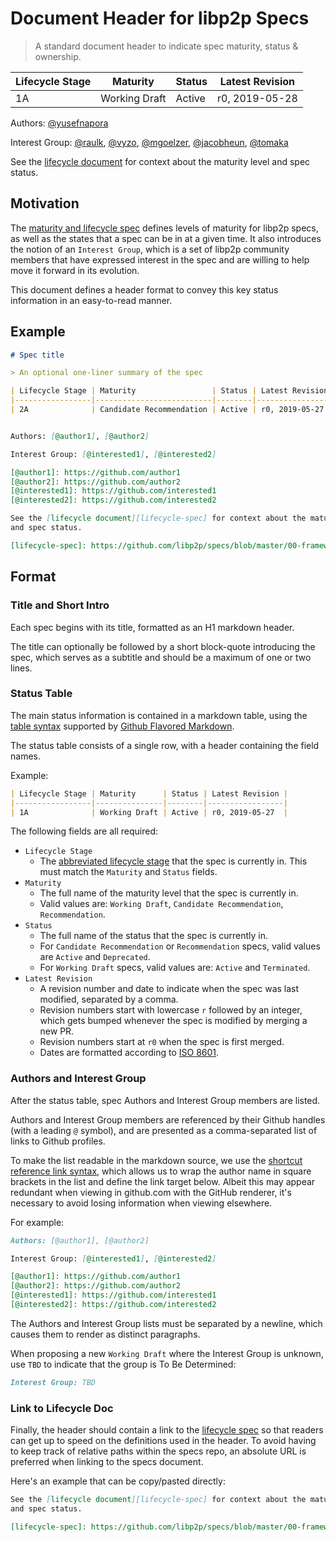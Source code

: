 # Document Header for libp2p Specs

> A standard document header to indicate spec maturity, status & ownership.

| Lifecycle Stage | Maturity      | Status | Latest Revision |
|-----------------|---------------|--------|-----------------|
| 1A              | Working Draft | Active | r0, 2019-05-28  |

Authors: [@yusefnapora]

Interest Group: [@raulk], [@vyzo], [@mgoelzer], [@jacobheun], [@tomaka]

[@yusefnapora]: https://github.com/yusefnapora
[@raulk]: https://github.com/raulk
[@vyzo]: https://github.com/vyzo
[@mgoelzer]: https://github.com/mgoelzer
[@jacobheun]: https://github.com/jacobheun
[@tomaka]: https://github.com/tomaka

See the [lifecycle document][lifecycle-spec] for context about the maturity level
and spec status.

[lifecycle-spec]: https://github.com/libp2p/specs/blob/master/00-framework-01-spec-lifecycle.md

## Motivation

The [maturity and lifecycle spec][lifecycle-spec] defines levels of maturity for
libp2p specs, as well as the states that a spec can be in at a given time. It
also introduces the notion of an `Interest Group`, which is a set of libp2p
community members that have expressed interest in the spec and are willing to
help move it forward in its evolution.

This document defines a header format to convey this key status information in
an easy-to-read manner.

## Example

```markdown
# Spec title

> An optional one-liner summary of the spec

| Lifecycle Stage | Maturity                 | Status | Latest Revision |
|-----------------|--------------------------|--------|-----------------|
| 2A              | Candidate Recommendation | Active | r0, 2019-05-27  |


Authors: [@author1], [@author2]

Interest Group: [@interested1], [@interested2]

[@author1]: https://github.com/author1
[@author2]: https://github.com/author2
[@interested1]: https://github.com/interested1
[@interested2]: https://github.com/interested2

See the [lifecycle document][lifecycle-spec] for context about the maturity level
and spec status.

[lifecycle-spec]: https://github.com/libp2p/specs/blob/master/00-framework-01-spec-lifecycle.md
```

## Format

### Title and Short Intro

Each spec begins with its title, formatted as an H1 markdown header.

The title can optionally be followed by a short block-quote introducing the
spec, which serves as a subtitle and should be a maximum of one or two lines.

### Status Table

The main status information is contained in a markdown table, using the [table
syntax][gfm-tables] supported by [Github Flavored Markdown][gfm-spec].

The status table consists of a single row, with a header containing the field
names.

Example:

```markdown
| Lifecycle Stage | Maturity      | Status | Latest Revision |
|-----------------|---------------|--------|-----------------|
| 1A              | Working Draft | Active | r0, 2019-05-27  |
```

The following fields are all required:

- `Lifecycle Stage`
  - The [abbreviated lifecycle stage][abbrev-stage-definition] that the spec is
    currently in. This must match the `Maturity` and `Status` fields.
- `Maturity`
  - The full name of the maturity level that the spec is currently in.
  - Valid values are: `Working Draft`, `Candidate Recommendation`,
    `Recommendation`.
- `Status`
  - The full name of the status that the spec is currently in.
  - For `Candidate Recommendation` or `Recommendation` specs, valid values are
    `Active` and `Deprecated`.
  - For `Working Draft` specs, valid values are: `Active` and `Terminated`.
- `Latest Revision`
  - A revision number and date to indicate when the spec was last modified,
    separated by a comma.
  - Revision numbers start with lowercase `r` followed by an integer, which gets
    bumped whenever the spec is modified by merging a new PR.
  - Revision numbers start at `r0` when the spec is first merged.
  - Dates are formatted according to [ISO 8601](https://xkcd.com/1179/).

### Authors and Interest Group

After the status table, spec Authors and Interest Group members are listed.

Authors and Interest Group members are referenced by their Github handles
(with a leading `@` symbol), and are presented as a comma-separated list of links
to Github profiles.

To make the list readable in the markdown source, we use the [shortcut reference
link syntax][gfm-shortcut-refs], which allows us to wrap the author name in
square brackets in the list and define the link target below. Albeit this may
appear redundant when viewing in github.com with the GitHub renderer, it's
necessary to avoid losing information when viewing elsewhere.

For example:

```markdown
Authors: [@author1], [@author2]

Interest Group: [@interested1], [@interested2]

[@author1]: https://github.com/author1
[@author2]: https://github.com/author2
[@interested1]: https://github.com/interested1
[@interested2]: https://github.com/interested2
```

The Authors and Interest Group lists must be separated by a newline, which
causes them to render as distinct paragraphs.

When proposing a new `Working Draft` where the Interest Group is unknown, use
`TBD` to indicate that the group is To Be Determined:

```markdown
Interest Group: TBD
```

### Link to Lifecycle Doc

Finally, the header should contain a link to the [lifecycle
spec][lifecycle-spec] so that readers can get up to speed on the definitions
used in the header. To avoid having to keep track of relative paths within the
specs repo, an absolute URL is preferred when linking to the specs document.

Here's an example that can be copy/pasted directly:

```markdown
See the [lifecycle document][lifecycle-spec] for context about the maturity level
and spec status.

[lifecycle-spec]: https://github.com/libp2p/specs/blob/master/00-framework-01-spec-lifecycle.md
```

[abbrev-stage-definition]: ./00-framework-01-spec-lifecycle.md#abbreviations
[gfm-tables]: https://help.github.com/en/articles/organizing-information-with-tables
[gfm-spec]: https://github.github.com/gfm/
[gfm-shortcut-refs]: https://github.github.com/gfm/#shortcut-reference-link
